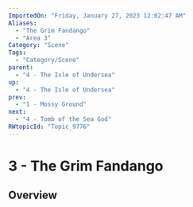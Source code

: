 ```yaml
---
ImportedOn: "Friday, January 27, 2023 12:02:47 AM"
Aliases:
  - "The Grim Fandango"
  - "Area 3"
Category: "Scene"
Tags:
  - "Category/Scene"
parent:
  - "4 - The Isle of Undersea"
up:
  - "4 - The Isle of Undersea"
prev:
  - "1 - Mossy Ground"
next:
  - "4 - Tomb of the Sea God"
RWtopicId: "Topic_9776"
---
```

# 3 - The Grim Fandango
## Overview
